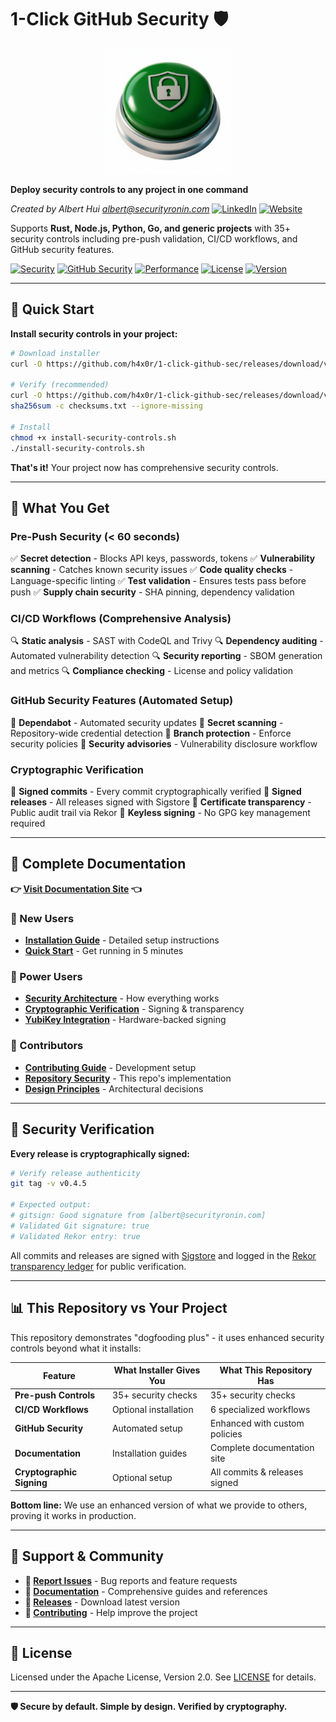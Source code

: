 # 1-Click GitHub Security 🛡️

<div align="center">
  <img src="docs/1-click-github-sec Logo.png" alt="1-Click GitHub Security" width="200">
</div>

**Deploy security controls to any project in one command**

*Created by Albert Hui <albert@securityronin.com>* [![LinkedIn](https://img.shields.io/badge/LinkedIn-0077B5?style=flat-square&logo=linkedin&logoColor=white)](https://www.linkedin.com/in/alberthui) [![Website](https://img.shields.io/badge/Website-4285F4?style=flat-square&logo=google-chrome&logoColor=white)](https://www.securityronin.com/)

Supports **Rust, Node.js, Python, Go, and generic projects** with 35+ security controls including pre-push validation, CI/CD workflows, and GitHub security features.

[![Security](https://img.shields.io/badge/Installer%20Provides-35%2B%20Controls-green.svg)](https://h4x0r.github.io/1-click-github-sec/)
[![GitHub Security](https://img.shields.io/badge/GitHub%20Security-6%20Features-blue.svg)](https://h4x0r.github.io/1-click-github-sec/)
[![Performance](https://img.shields.io/badge/Pre--Push-%3C60s-orange.svg)](https://h4x0r.github.io/1-click-github-sec/)
[![License](https://img.shields.io/badge/License-Apache%202.0-blue.svg)](LICENSE)
[![Version](https://img.shields.io/badge/Version-v0.4.9-purple.svg)](https://github.com/h4x0r/1-click-github-sec/releases)

---

## 🚀 Quick Start

**Install security controls in your project:**

```bash
# Download installer
curl -O https://github.com/h4x0r/1-click-github-sec/releases/download/v0.4.5/install-security-controls.sh

# Verify (recommended)
curl -O https://github.com/h4x0r/1-click-github-sec/releases/download/v0.4.5/checksums.txt
sha256sum -c checksums.txt --ignore-missing

# Install
chmod +x install-security-controls.sh
./install-security-controls.sh
```

**That's it!** Your project now has comprehensive security controls.

---

## 🎯 What You Get

### Pre-Push Security (< 60 seconds)
✅ **Secret detection** - Blocks API keys, passwords, tokens
✅ **Vulnerability scanning** - Catches known security issues
✅ **Code quality checks** - Language-specific linting
✅ **Test validation** - Ensures tests pass before push
✅ **Supply chain security** - SHA pinning, dependency validation

### CI/CD Workflows (Comprehensive Analysis)
🔍 **Static analysis** - SAST with CodeQL and Trivy
🔍 **Dependency auditing** - Automated vulnerability detection
🔍 **Security reporting** - SBOM generation and metrics
🔍 **Compliance checking** - License and policy validation

### GitHub Security Features (Automated Setup)
🔐 **Dependabot** - Automated security updates
🔐 **Secret scanning** - Repository-wide credential detection
🔐 **Branch protection** - Enforce security policies
🔐 **Security advisories** - Vulnerability disclosure workflow

### Cryptographic Verification
🔑 **Signed commits** - Every commit cryptographically verified
🔑 **Signed releases** - All releases signed with Sigstore
🔑 **Certificate transparency** - Public audit trail via Rekor
🔑 **Keyless signing** - No GPG key management required

---

## 📖 Complete Documentation

**👉 [Visit Documentation Site](https://h4x0r.github.io/1-click-github-sec/) 👈**

### 🚀 New Users
- **[Installation Guide](https://h4x0r.github.io/1-click-github-sec/installation/)** - Detailed setup instructions
- **[Quick Start](https://h4x0r.github.io/1-click-github-sec/)** - Get running in 5 minutes

### 🔧 Power Users
- **[Security Architecture](https://h4x0r.github.io/1-click-github-sec/architecture/)** - How everything works
- **[Cryptographic Verification](https://h4x0r.github.io/1-click-github-sec/cryptographic-verification)** - Signing & transparency
- **[YubiKey Integration](https://h4x0r.github.io/1-click-github-sec/yubikey/)** - Hardware-backed signing

### 👥 Contributors
- **[Contributing Guide](https://h4x0r.github.io/1-click-github-sec/contributing/)** - Development setup
- **[Repository Security](https://h4x0r.github.io/1-click-github-sec/repo-security/)** - This repo's implementation
- **[Design Principles](https://h4x0r.github.io/1-click-github-sec/design-principles/)** - Architectural decisions

---

## 🔐 Security Verification

**Every release is cryptographically signed:**

```bash
# Verify release authenticity
git tag -v v0.4.5

# Expected output:
# gitsign: Good signature from [albert@securityronin.com]
# Validated Git signature: true
# Validated Rekor entry: true
```

All commits and releases are signed with [Sigstore](https://sigstore.dev/) and logged in the [Rekor transparency ledger](https://rekor.sigstore.dev/) for public verification.

---

## 📊 This Repository vs Your Project

This repository demonstrates "dogfooding plus" - it uses enhanced security controls beyond what it installs:

| Feature | What Installer Gives You | What This Repository Has |
|---------|-------------------------|--------------------------|
| **Pre-push Controls** | 35+ security checks | 35+ security checks |
| **CI/CD Workflows** | Optional installation | 6 specialized workflows |
| **GitHub Security** | Automated setup | Enhanced with custom policies |
| **Documentation** | Installation guides | Complete documentation site |
| **Cryptographic Signing** | Optional setup | All commits & releases signed |

**Bottom line:** We use an enhanced version of what we provide to others, proving it works in production.

---

## 💬 Support & Community

- **🐛 [Report Issues](https://github.com/4n6h4x0r/1-click-github-sec/issues)** - Bug reports and feature requests
- **📖 [Documentation](https://h4x0r.github.io/1-click-github-sec/)** - Comprehensive guides and references
- **🔄 [Releases](https://github.com/4n6h4x0r/1-click-github-sec/releases)** - Download latest version
- **🤝 [Contributing](https://h4x0r.github.io/1-click-github-sec/contributing/)** - Help improve the project

---

## 📄 License

Licensed under the Apache License, Version 2.0. See [LICENSE](LICENSE) for details.

---

**🛡️ Secure by default. Simple by design. Verified by cryptography.**